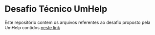 # Desafio Técnico UmHelp
Este repositório contem os arquivos referentes ao desafio proposto pela UmHelp contidos [neste link](https://github.com/da1help/desafios)
